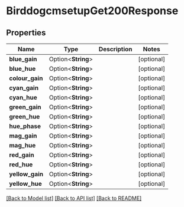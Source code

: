 # BirddogcmsetupGet200Response

## Properties

Name | Type | Description | Notes
------------ | ------------- | ------------- | -------------
**blue_gain** | Option<**String**> |  | [optional]
**blue_hue** | Option<**String**> |  | [optional]
**colour_gain** | Option<**String**> |  | [optional]
**cyan_gain** | Option<**String**> |  | [optional]
**cyan_hue** | Option<**String**> |  | [optional]
**green_gain** | Option<**String**> |  | [optional]
**green_hue** | Option<**String**> |  | [optional]
**hue_phase** | Option<**String**> |  | [optional]
**mag_gain** | Option<**String**> |  | [optional]
**mag_hue** | Option<**String**> |  | [optional]
**red_gain** | Option<**String**> |  | [optional]
**red_hue** | Option<**String**> |  | [optional]
**yellow_gain** | Option<**String**> |  | [optional]
**yellow_hue** | Option<**String**> |  | [optional]

[[Back to Model list]](../README.md#documentation-for-models) [[Back to API list]](../README.md#documentation-for-api-endpoints) [[Back to README]](../README.md)


